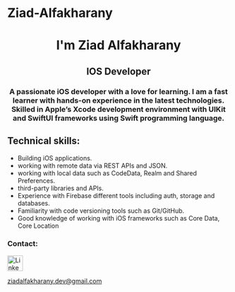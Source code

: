 # Ziad-Alfakharany
<h1 align="center">I'm Ziad Alfakharany</h1>
<h2 align="center">IOS Developer</h2>
<h3 align="center">A passionate iOS developer with a love for learning. I am a fast learner with hands-on experience in the latest technologies. Skilled in Appleʼs Xcode development environment with UIKit and Swi ftUI frameworks using Swi ft programming language.
    </h3>

## Technical skills:
- Building iOS applications.
- working with remote data via REST APIs and JSON.
- working with local data such as CodeData, Realm and Shared Preferences.
- third-party libraries and APIs.
- Experience with Firebase different tools including auth, storage and databases.
- Familiarity with code versioning tools such as Git/GitHub.
- Good knowledge of working with iOS frameworks such as Core Data, Core Location

<p align="left">
<h3 align="left">Contact:</h3>


[<img src="https://image.flaticon.com/icons/svg/174/174857.svg" alt="LinkedIn logo" width="35">](https://www.linkedin.com/in/ziad-alfakharany-115a77131/)

ziadalfakharany.dev@gmail.com


